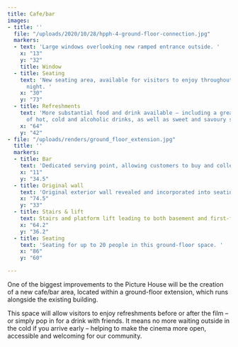 ```yaml
---
title: Cafe/bar
images:
- title: ''
  file: "/uploads/2020/10/28/hpph-4-ground-floor-connection.jpg"
  markers:
  - text: 'Large windows overlooking new ramped entrance outside. '
    x: "13"
    y: "32"
    title: Window
  - title: Seating
    text: 'New seating area, available for visitors to enjoy throughout the day and
      night. '
    x: "30"
    y: "73"
  - title: Refreshments
    text: 'More substantial food and drink available – including a greater variety
      of hot, cold and alcoholic drinks, as well as sweet and savoury snacks. '
    x: "64"
    y: "42"
- file: "/uploads/renders/ground_floor_extension.jpg"
  title: ''
  markers:
  - title: Bar
    text: 'Dedicated serving point, allowing customers to buy and collect refreshments. '
    x: "11"
    y: "34.5"
  - title: Original wall
    text: 'Original exterior wall revealed and incorporated into seating area. '
    x: "74.5"
    y: "33"
  - title: Stairs & lift
    text: Stairs and platform lift leading to both basement and first-floor areas.
    x: "64.2"
    y: "36.2"
  - title: Seating
    text: 'Seating for up to 20 people in this ground-floor space. '
    x: "86"
    y: "60"

---
```

One of the biggest improvements to the Picture House will be the creation of a new cafe/bar area, located within a ground-floor extension, which runs alongside the existing building.

This space will allow visitors to enjoy refreshments before or after the film – or simply pop in for a drink with friends. It means no more waiting outside in the cold if you arrive early – helping to make the cinema more open, accessible and welcoming for our community.